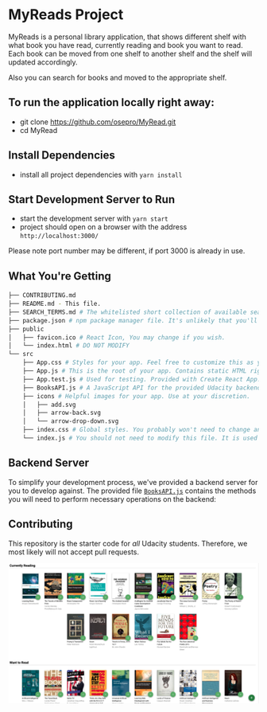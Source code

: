 # MyReads Project

MyReads is a personal library application, that shows different shelf with what book you have read, currently reading and book you want to read. Each book can be moved from one shelf to another shelf and the shelf will updated accordingly.

Also you can search for books and moved to the appropriate shelf.

## To run the application locally right away:

- git clone https://github.com/osepro/MyRead.git
- cd MyRead

## Install Dependencies

- install all project dependencies with `yarn install`

## Start Development Server to Run

- start the development server with `yarn start`
- project should open on a browser with the address `http://localhost:3000/`

Please note port number may be different, if port 3000 is already in use.

## What You're Getting

```bash
├── CONTRIBUTING.md
├── README.md - This file.
├── SEARCH_TERMS.md # The whitelisted short collection of available search terms for you to use with your app.
├── package.json # npm package manager file. It's unlikely that you'll need to modify this.
├── public
│   ├── favicon.ico # React Icon, You may change if you wish.
│   └── index.html # DO NOT MODIFY
└── src
    ├── App.css # Styles for your app. Feel free to customize this as you desire.
    ├── App.js # This is the root of your app. Contains static HTML right now.
    ├── App.test.js # Used for testing. Provided with Create React App. Testing is encouraged, but not required.
    ├── BooksAPI.js # A JavaScript API for the provided Udacity backend. Instructions for the methods are below.
    ├── icons # Helpful images for your app. Use at your discretion.
    │   ├── add.svg
    │   ├── arrow-back.svg
    │   └── arrow-drop-down.svg
    ├── index.css # Global styles. You probably won't need to change anything here.
    └── index.js # You should not need to modify this file. It is used for DOM rendering only.
```

## Backend Server

To simplify your development process, we've provided a backend server for you to develop against. The provided file [`BooksAPI.js`](src/BooksAPI.js) contains the methods you will need to perform necessary operations on the backend:

## Contributing

This repository is the starter code for _all_ Udacity students. Therefore, we most likely will not accept pull requests.

![README Image](https://github.com/osepro/MyRead/blob/master/readmeImg/screenshot.png)
